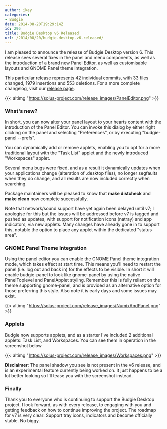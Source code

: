 ```yaml
---
author: ikey
categories:
- Budgie
date: 2014-08-20T19:29:14Z
id: 296
title: Budgie Desktop v6 Released
url: /2014/08/20/budgie-desktop-v6-released/
---
```


I am pleased to announce the release of Budgie Desktop version 6. This release sees several fixes in the panel and menu components, as well as the 
introduction of a brand new Panel Editor, as well as customisable layouts and GNOME Panel theme integration.
<!--more-->
This particular release represents 42 individual commits, with 33 files changed, 1979 insertions and 553 deletions. For a more complete changelog, visit our 
[release page](https://github.com/solus-project/budgie-desktop/releases/tag/v6 "GitHub: Budgie Desktop v6").

{{< altimg "https://solus-project.com/release_images/PanelEditor.png" >}}

### What's new?

In short, you can now alter your panel layout to your hearts content with the introduction of the Panel Editor. You can invoke this dialog by either right clicking on the 
panel and selecting "Preferences", or by executing "budgie-panel --prefs".

You can dynamically add or remove applets, enabling you to opt for a more traditional layout with the "Task List" applet and the newly introduced "Workspaces" applet.

Several menu bugs were fixed, and as a result it dynamically updates when your applications change (alteration of .desktop files), no longer segfaults when they do 
change, and all results are now included correctly when searching.

Package maintainers will be pleased to know that **make distcheck** and **make clean** now complete successfully.

Note that network/sound support have yet again been delayed until v7; I apologise for this but the issues will be addressed before v7 is tagged and pushed as 
updates, with support for notification icons (natray) and app indicators, via new applets. Many changes have already gone in to support this, notable the option to 
place any applet within the dedicated "status area".

### GNOME Panel Theme Integration

Using the panel editor you can enable the GNOME Panel theme integration mode, which takes effect at start time. This means you'll need to restart the panel 
(i.e. log out and back in) for the effects to be visible. In short it will enable budgie-panel to look like gnome-panel by using the native PanelToplevel and PanelApplet 
styling. Remember this is fully reliant on the theme supporting gnome-panel, and is provided as an alternative option for those preferring this style. Also note it is 
early days and some issues may exist.

{{< altimg "https://solus-project.com/release_images/NumixAndPanel.png" >}}

### Applets

Budgie now supports applets, and as a starter I've included 2 additional applets: Task List, and Workspaces. You can see them in operation in the screenshot below

{{< altimg "https://solus-project.com/release_images/Workspaces.png" >}}

**Disclaimer**: The panel shadow you see is not present in the v6 release, and is an experimental feature currently being worked on. It just happens to be a 
lot better looking so I'll tease you with the screenshot instead.

### Finally

Thank you to everyone who is continuing to support the Budgie Desktop project. I look forward, as with every release, to engaging with you and getting feedback on how to continue improving the project. The roadmap for v7 is very clear: Support tray icons, indicators and become officially stable. No biggy.